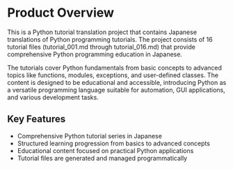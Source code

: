 # Product Overview

This is a Python tutorial translation project that contains Japanese translations of Python programming tutorials. The project consists of 16 tutorial files (tutorial_001.md through tutorial_016.md) that provide comprehensive Python programming education in Japanese.

The tutorials cover Python fundamentals from basic concepts to advanced topics like functions, modules, exceptions, and user-defined classes. The content is designed to be educational and accessible, introducing Python as a versatile programming language suitable for automation, GUI applications, and various development tasks.

## Key Features
- Comprehensive Python tutorial series in Japanese
- Structured learning progression from basics to advanced concepts
- Educational content focused on practical Python applications
- Tutorial files are generated and managed programmatically